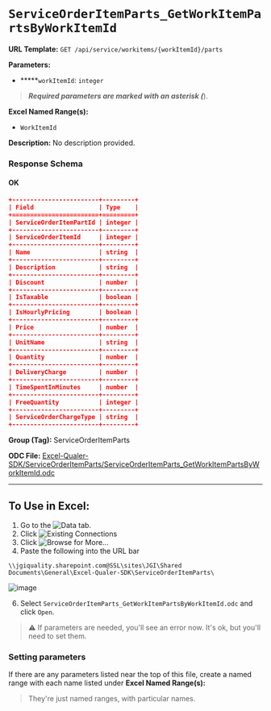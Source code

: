 # `ServiceOrderItemParts_GetWorkItemPartsByWorkItemId`

**URL Template:**
`GET /api/service/workitems/{workItemId}/parts`

**Parameters:**
- *****`workItemId`: `integer`


> *****Required parameters are marked with an asterisk (*****).

**Excel Named Range(s):**
- `WorkItemId`


**Description:**
No description provided.

### Response Schema

#### OK
```json
+------------------------+---------+
| Field                  | Type    |
+========================+=========+
| ServiceOrderItemPartId | integer |
+------------------------+---------+
| ServiceOrderItemId     | integer |
+------------------------+---------+
| Name                   | string  |
+------------------------+---------+
| Description            | string  |
+------------------------+---------+
| Discount               | number  |
+------------------------+---------+
| IsTaxable              | boolean |
+------------------------+---------+
| IsHourlyPricing        | boolean |
+------------------------+---------+
| Price                  | number  |
+------------------------+---------+
| UnitName               | string  |
+------------------------+---------+
| Quantity               | number  |
+------------------------+---------+
| DeliveryCharge         | number  |
+------------------------+---------+
| TimeSpentInMinutes     | number  |
+------------------------+---------+
| FreeQuantity           | integer |
+------------------------+---------+
| ServiceOrderChargeType | string  |
+------------------------+---------+
```

**Group (Tag):**
ServiceOrderItemParts

**ODC File:**
[Excel-Qualer-SDK/ServiceOrderItemParts/ServiceOrderItemParts_GetWorkItemPartsByWorkItemId.odc](https://github.com/Johnson-Gage-Inspection-Inc/qualer-sdk-odc/blob/main/Excel-Qualer-SDK/ServiceOrderItemParts/ServiceOrderItemParts_GetWorkItemPartsByWorkItemId.odc)

---

To Use in Excel:
---

1. Go to the ![`Data`](https://github.com/user-attachments/assets/da437a70-57b3-4c5b-bb01-4910ece19ed1)
 tab.
3. Click ![Existing Connections](https://github.com/user-attachments/assets/a2f1ed67-b2e0-4c23-ac90-68c870e60289)
4. Click ![`Browse for More...`](https://github.com/user-attachments/assets/8e698494-6865-41e7-b6fa-043aea81809a)
5. Paste the following into the URL bar
```
\\jgiquality.sharepoint.com@SSL\sites\JGI\Shared Documents\General\Excel-Qualer-SDK\ServiceOrderItemParts\
```

![image](https://github.com/user-attachments/assets/1e1a8d87-0377-446d-aaf5-d78562991db3)

6. Select `ServiceOrderItemParts_GetWorkItemPartsByWorkItemId.odc` and click `Open`.

> ⚠️ If parameters are needed, you'll see an error now. It's ok, but you'll need to set them.

### Setting parameters
If there are any parameters listed near the top of this file, create a named range with each name listed under **Excel Named Range(s):**
> They're just named ranges, with particular names.
